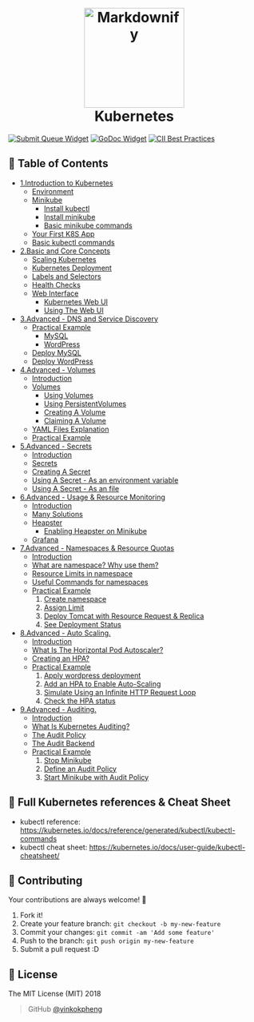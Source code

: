 <h1 align="center">
  <br>
  <a href="https://kubernetes.io/"><img src="https://avatars1.githubusercontent.com/u/13629408?s=400&v=4" alt="Markdownify" width="200"></a>
  <br>
  Kubernetes
  <br>
</h1>

[![Submit Queue Widget]][Submit Queue] [![GoDoc Widget]][GoDoc] [![CII Best Practices](https://bestpractices.coreinfrastructure.org/projects/569/badge)](https://bestpractices.coreinfrastructure.org/projects/569)

## 🚩 Table of Contents

- [1.Introduction to Kubernetes](1.Introduction%20to%20Kubernetes.md)
  - [Environment](1.Introduction%20to%20Kubernetes.md#environment)
  - [Minikube](1.Introduction%20to%20Kubernetes.md#minikube-overview)
    - [Install kubectl](1.Introduction%20to%20Kubernetes.md#install-kubectl)
    - [Install minikube](1.Introduction%20to%20Kubernetes.md#install-minikube)
    - [Basic minikube commands](1.Introduction%20to%20Kubernetes.md#basic-minikube-commands)
  - [Your First K8S App](1.Introduction%20to%20Kubernetes.md#your-first-k8s-app)
  - [Basic kubectl commands](1.Introduction%20to%20Kubernetes.md#basic-kubectl-commands)
- [2.Basic and Core Concepts](2.Basic%20and%20Core%20Concepts.md)
  - [Scaling Kubernetes](2.Basic%20and%20Core%20Concepts.md#scaling-kubernetes)
  - [Kubernetes Deployment](2.Basic%20and%20Core%20Concepts.md#kubernetes-deployment)
  - [Labels and Selectors](2.Basic%20and%20Core%20Concepts.md#labels-and-selectors)
  - [Health Checks](2.Basic%20and%20Core%20Concepts.md#health-checks)
  - [Web Interface](2.Basic%20and%20Core%20Concepts.md#web-interface)
    - [Kubernetes Web UI](2.Basic%20and%20Core%20Concepts.md#kubernetes-web-ui)
    - [Using The Web UI](2.Basic%20and%20Core%20Concepts.md#using-the-web-ui)
- [3.Advanced - DNS and Service Discovery](3.Advanced%20-%20DNS%20and%20Service%20Discovery.md)
  - [Practical Example](A3.dvanced%20-%20DNS%20and%20Service%20Discovery.md#practical-example)
    - [MySQL](3.Advanced%20-%20DNS%20and%20Service%20Discovery.md#mysql)
    - [WordPress](3.Advanced%20-%20DNS%20and%20Service%20Discovery.md#wordpress)
  - [Deploy MySQL](3.Advanced%20-%20DNS%20and%20Service%20Discovery.md#deploy-mysql)
  - [Deploy WordPress](3.Advanced%20-%20DNS%20and%20Service%20Discovery.md#deploy-wordpress)
- [4.Advanced - Volumes](4.Advanced%20-%20Volumes.md)
  - [Introduction](4.Advanced%20-%20Volumes.md#introduction)
  - [Volumes](4.Advanced%20-%20Volumes.md#volumes)
    - [Using Volumes](4.Advanced%20-%20Volumes.md#using-volumes)
    - [Using PersistentVolumes](4.Advanced%20-%20Volumes.md#using-persistentvolumes)
    - [Creating A Volume](4.Advanced%20-%20Volumes.md#creating-a-volume)
    - [Claiming A Volume](4.Advanced%20-%20Volumes.md#claiming-a-volume)
  - [YAML Files Explanation](4.Advanced%20-%20Volumes.md#yaml-files-explanation)
  - [Practical Example](4.Advanced%20-%20Volumes.md#practical-example)
- [5.Advanced - Secrets](5.Advanced%20-%20Secrets.md)
  - [Introduction](5.Advanced%20-%20Secrets.md#introduction)
  - [Secrets](5.Advanced%20-%20Secrets.md#secrets)
  - [Creating A Secret](5.Advanced%20-%20Secrets.md#creating-a-secret)
  - [Using A Secret - As an environment variable](5.Advanced%20-%20Secrets.md#using-a-secret---as-an-environment-variable)
  - [Using A Secret - As an file](5.Advanced%20-%20Secrets.md#using-a-secret---as-an-file)
- [6.Advanced - Usage & Resource Monitoring](6.Advanced%20-%20Usage%20%26%20Resource%20Monitoring.md)
  - [Introduction](6.Advanced%20-%20Usage%20%26%20Resource%20Monitoring.md#introduction)
  - [Many Solutions](6.Advanced%20-%20Usage%20%26%20Resource%20Monitoring.md#many-solutions)
  - [Heapster](6.Advanced%20-%20Usage%20%26%20Resource%20Monitoring.md#heapster)
    - [Enabling Heapster on Minikube](6.Advanced%20-%20Usage%20%26%20Resource%20Monitoring.md#enabling-heapster-on-minikube)
  - [Grafana](6.Advanced%20-%20Usage%20%26%20Resource%20Monitoring.md#grafana)
- [7.Advanced - Namespaces & Resource Quotas](7.Advanced%20-%20Namespaces%20%26%20Resource%20Quotas.md)
  - [Introduction](7.Advanced%20-%20Namespaces%20%26%20Resource%20Quotas.md#introduction)
  - [What are namespace? Why use them?](7.Advanced%20-%20Namespaces%20%26%20Resource%20Quotas.md#what-are-namespace-why-use-them)
  - [Resource Limits in namespace](7.Advanced%20-%20Namespaces%20%26%20Resource%20Quotas.md#resource-limits-in-namespace)
  - [Useful Commands for namespaces](7.Advanced%20-%20Namespaces%20%26%20Resource%20Quotas.md#useful-commands-for-namespaces)
  - [Practical Example](7.Advanced%20-%20Namespaces%20%26%20Resource%20Quotas.md#practical-example)
    1. [Create namespace](7.Advanced%20-%20Namespaces%20%26%20Resource%20Quotas.md#1-create-namespace)
    2. [Assign Limit](7.Advanced%20-%20Namespaces%20%26%20Resource%20Quotas.md#2-assign-limit)
    3. [Deploy Tomcat with Resource Request & Replica](7.Advanced%20-%20Namespaces%20%26%20Resource%20Quotas.md#3-deploy-tomcat-with-resource-request--replica)
    4. [See Deployment Status](7.Advanced%20-%20Namespaces%20%26%20Resource%20Quotas.md#4-see-deployment-status)
- [8.Advanced - Auto Scaling.](8.Advanced%20-%20Auto%20Scaling.md)
  - [Introduction](8.Advanced%20-%20Auto%20Scaling.md#introduction)
  - [What Is The Horizontal Pod Autoscaler?](8.Advanced%20-%20Auto%20Scaling.md#what-is-the-horizontal-pod-autoscaler)
  - [Creating an HPA?](8.Advanced%20-%20Auto%20Scaling.md#creating-an-hpa)
  - [Practical Example](8.Advanced%20-%20Auto%20Scaling.md#practical-example)
    1. [Apply wordpress deployment](8.Advanced%20-%20Auto%20Scaling.md#1-apply-wordpress-deployment)
    2. [Add an HPA to Enable Auto-Scaling](8.Advanced%20-%20Auto%20Scaling.md#2-add-an-hpa-to-enable-auto-scaling)
    3. [Simulate Using an Infinite HTTP Request Loop](8.Advanced%20-%20Auto%20Scaling.md#3-simulate-using-an-infinite-http-request-loop)
    4. [Check the HPA status](8.Advanced%20-%20Auto%20Scaling.md#4-check-the-hpa-status)
- [9.Advanced - Auditing.](9.Advanced%20-%20Auditing.md)
  - [Introduction](9.Advanced%20-%20Auditing.md#introduction)
  - [What Is Kubernetes Auditing?](9.Advanced%20-%20Auditing.md#what-is-kubernetes-auditing)
  - [The Audit Policy](9.Advanced%20-%20Auditing.md#the-audit-policy)
  - [The Audit Backend](9.Advanced%20-%20Auditing.md#the-audit-backend)
  - [Practical Example](9.Advanced%20-%20Auditing.md#practical-example)
    1. [Stop Minikube](9.Advanced%20-%20Auditing.md#1-stop-minikube)
    2. [Define an Audit Policy](9.Advanced%20-%20Auditing.md#2-define-an-audit-policy)
    3. [Start Minikube with Audit Policy](9.Advanced%20-%20Auditing.md#3-start-minikube-with-audit-policy)

## 🔖 Full Kubernetes references & Cheat Sheet
- kubectl reference: https://kubernetes.io/docs/reference/generated/kubectl/kubectl-commands
- kubectl cheat sheet: https://kubernetes.io/docs/user-guide/kubectl-cheatsheet/

## 💬 Contributing

Your contributions are always welcome! :tada:

1. Fork it!
2. Create your feature branch: `git checkout -b my-new-feature`
3. Commit your changes: `git commit -am 'Add some feature'`
4. Push to the branch: `git push origin my-new-feature`
5. Submit a pull request :D

## 📜 License

The MIT License (MIT) 2018
> GitHub [@yinkokpheng](https://github.com/yinkokpheng)

[GoDoc]: https://godoc.org/k8s.io/kubernetes
[GoDoc Widget]: https://godoc.org/k8s.io/kubernetes?status.svg
[Submit Queue]: http://submit-queue.k8s.io/#/ci
[Submit Queue Widget]: http://submit-queue.k8s.io/health.svg?v=1
